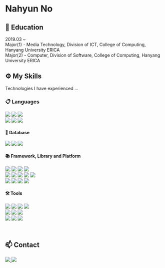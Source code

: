 # Nahyun No

## 📘 ️Education  
2019.03 ~  
Major(1) - Media Technology, Division of ICT, College of Computing, Hanyang University ERICA  
Major(2) - Computer, Division of Software, College of Computing, Hanyang University ERICA



## ⚙ My Skills
Technologies I have experienced ...

### 📋 Languages
<img src="https://img.shields.io/badge/C-A8B9CC?style=flat-square&logo=C&logoColor=white"/></a>
<img src="https://img.shields.io/badge/Python-3776AB?style=flat-square&logo=Python&logoColor=white"/></a>
<img src="https://img.shields.io/badge/Java-007396?style=flat-square&logo=java&logoColor=white"></a>
<br>
<img src="https://img.shields.io/badge/HTML-E34F26?style=flat-square&logo=HTML5&logoColor=white"/></a>
<img src="https://img.shields.io/badge/CSS-1572B6?style=flat-square&logo=CSS3&logoColor=white"/></a>
<img src="https://img.shields.io/badge/JavaScript-F7DF1E?style=flat-square&logo=Javascript&logoColor=white"/></a><br>

#### 💾 Database
<img src="https://img.shields.io/badge/MySQL-4479A1?style=flat-square&logo=MySQL&logoColor=white"/></a>
<img src="https://img.shields.io/badge/MariaDB-003545?style=flat-square&logo=mariaDB&logoColor=white"/></a>
<img src="https://img.shields.io/badge/MongoDB-47A248?style=flat-square&logo=MongoDB&logoColor=white"/></a>

#### 📚 Framework, Library and Platform
<img src="https://img.shields.io/badge/-Nodejs-43853d?style=flat-square&logo=Node.js&logoColor=white"/></a>
<img src="https://img.shields.io/badge/Express-000000?style=flat-square&logo=Express&logoColor=green"/></a>
<img src="https://img.shields.io/badge/-Swagger%203.0-%2385EA2D?style=flat-square&logo=swagger&logoColor=black"/></a>
<img src="https://img.shields.io/badge/Bootstrap-7952B3?style=flat-square&logo=Bootstrap&logoColor=white"/></a><br>
<img src="https://img.shields.io/badge/-npm-c43635?style=flat-square&logo=npm&logoColor=FFFFFF"></a>
<img src="https://img.shields.io/badge/Postman-FF6C37?style=flat-square&logo=Postman&logoColor=white"/></a>
<img src="https://img.shields.io/badge/JWT-000000?style=flat-square&logo=JSON%20web%20tokens&logoColor=white"/></a>
<img src="https://img.shields.io/badge/Google_Cloud-4285F4?style=flat-square&logo=google-cloud&logoColor=white"/></a>
<img src ="https://img.shields.io/badge/CAFE24-336633.svg?&style=flat-square&logo=HomeAssistantCommunityStore&logoColor=white"/></br>
<img src="https://img.shields.io/badge/numpy-%23013243.svg?style=flat-square&logo=numpy&logoColor=white"/></a>
<img src="https://img.shields.io/badge/pandas-%23150458.svg?style=flat-square&logo=pandas&logoColor=white"/></a>
<img src="https://img.shields.io/badge/TensorFlow-%23FF6F00.svg?style=flat-square&logo=TensorFlow&logoColor=white"/></a>
<img src="https://img.shields.io/badge/scikit_learn-F7931E?style=flat-square&logo=scikit-learn&logoColor=white"/></a><br>

#### 🛠 Tools
<img src="https://img.shields.io/badge/Visual%20Studio%20Code-007ACC?style=flat-square&logo=visualstudiocode&logoColor=white"/></a>
<img src="https://img.shields.io/badge/Eclipse%20IDE-2C2255?style=flat-square&logo=Eclipse&logoColor=white"/></a>
<img src="https://img.shields.io/badge/Anaconda-44A833?style=flat-square&logo=Anaconda&logoColor=white"/></a>
<img src="https://img.shields.io/badge/jupyter-%23FA0F00.svg?style=flat-square&logo=jupyter&logoColor=white"/></a><br>
<img src="https://img.shields.io/badge/Linux-FCC624?style=flat-square&logo=linux&logoColor=black"/></a>
<img src="https://img.shields.io/badge/Ubuntu-E95420?style=flat-square&logo=ubuntu&logoColor=white"/></a>
<img src="https://img.shields.io/badge/-Arduino-00979D?style=flat-square&logo=Arduino&logoColor=white"/></a><br>
<img src="https://img.shields.io/badge/Git-F05033?logoColor=FFFFFF&style=flat-square&logo=git"/></a>
<img src="https://img.shields.io/badge/GitHub-181717?logoColor=FFFFFF&style=flat-square&logo=github"/></a>
<img src="https://img.shields.io/badge/Notion-%23000000.svg?style=flat-square&logo=notion&logoColor=white"/></a><br>


</br>

## 📫 Contact 
<a href="https://hyunstu16@gmail.com">
    <img src="http://img.shields.io/badge/Gmail-EA4335?style=flat-square&logo=Gmail&logoColor=white"/>
</a>
<a href="mailto:selene0106@naver.com">
  <img src = "https://img.shields.io/badge/Naver-03C75A?style=flat-square&logo=naver&logoColor=white"/>
</a>


<!--
# &#x1F9EC; Skills

- &#x1F3AF; Technologies I am focusing and especially want to work with.
- &#x1F4BC; Technologies I have already worked with and for some I keep working with it.
- &#x1F393; Technologies I have worked with during my studies or discovered by myself **(I don't especially work with)**.
- &#x1F440; Technologies which I have already slightly worked  with.

|  |   &#x1F3AF; |   &#x1F4BC; | &#x1F393; | &#x1F440;
| --- | --- | --- | --- | --- |
| Language |![Python](https://img.shields.io/badge/Python-FFD43B?style=flat&logo=python&logoColor=blue) ![SQL](https://img.shields.io/badge/-SQL-black?style=flat&logo=SQL) | ![HTML5](https://img.shields.io/badge/HTML5-E34F26?style=flat&logo=html5&logoColor=white) ![CSS3](https://img.shields.io/badge/CSS3-1572B6?style=flat&logo=css3&logoColor=white) ![TypeScript](https://img.shields.io/badge/TypeScript-007ACC?style=flat&logo=typescript&logoColor=white) ![JavaScript](https://img.shields.io/badge/JavaScript-323330?style=flat&logo=javascript&logoColor=F7DF1E) ![Json](https://img.shields.io/badge/json-5E5C5C?style=flat&logo=json&logoColor=white) | ![Java](https://img.shields.io/badge/Java-ED8B00?style=flat&logo=java&logoColor=white) ![C++](https://img.shields.io/badge/C%2B%2B-00599C?style=flat&logo=c%2B%2B&logoColor=white) ![C#](https://img.shields.io/badge/C%23-239120?style=flat&logo=c-sharp&logoColor=white) ![C](https://img.shields.io/badge/C-00599C?style=flat&logo=c&logoColor=white)
| Library | ![Pandas](https://img.shields.io/badge/Pandas-2C2D72?style=flat&logo=pandas&logoColor=white) ![Numpy](https://img.shields.io/badge/Numpy-777BB4?style=flat&logo=numpy&logoColor=white) ![Scikit Learn](https://img.shields.io/badge/scikit_learn-F7931E?style=flat&logo=scikit-learn&logoColor=white) ![Plotly](https://img.shields.io/badge/Plotly-239120?style=flat&logo=plotly&logoColor=white) ![Folium](https://img.shields.io/badge/Folium-199900?style=flat&logo=Leaflet&logoColor=white)| | |![Redux](https://img.shields.io/badge/Redux-593D88?style=flat&logo=redux&logoColor=white)
| Framework & Runtime Environment | ![Django](https://img.shields.io/badge/Django-092E20?style=flat&logo=django&logoColor=green) | ![StreamLit](https://img.shields.io/badge/Streamlit-FF4B4B?style=flat&logo=Streamlit&logoColor=white) ![Angular](https://img.shields.io/badge/Angular-DD0031?style=flat&logo=angular&logoColor=white) | ![Nodejs](https://img.shields.io/badge/Node.js-339933?style=flat&logo=nodedotjs&logoColor=white) | ![React](https://img.shields.io/badge/React-20232A?style=flat&logo=react&logoColor=61DAFB) ![Springboot](https://img.shields.io/badge/Spring_Boot-F2F4F9?style=flat&logo=spring-boot)
| Database | ![PostgreSQL](https://img.shields.io/badge/PostgreSQL-316192?style=flat&logo=postgresql&logoColor=white)||![MongoDB](https://img.shields.io/badge/MongoDB-4EA94B?style=flat&logo=mongodb&logoColor=white) ![Mysql](https://img.shields.io/badge/MySQL-005C84?style=flat&logo=mysql&logoColor=white) ![MariaDB](https://img.shields.io/badge/MariaDB-003545?style=flat&logo=mariadb&logoColor=white)|
| Cloud Platform | ![OVH](https://img.shields.io/badge/ovh-123F6D?style=flat&logo=OVH&logoColor=white) | ![AWS](https://img.shields.io/badge/Amazon_AWS-FF9900?style=flat&logo=amazonaws&logoColor=black) | ![Google Cloud](https://img.shields.io/badge/Google_Cloud-4285F4?style=flat&logo=google-cloud&logoColor=white) ![Heroku](https://img.shields.io/badge/Heroku-430098?style=flat&logo=heroku&logoColor=white) ![Netlify](https://img.shields.io/badge/Netlify-00C7B7?style=flat&logo=netlify&logoColor=white) |
| ETL |||![DataBricks](https://img.shields.io/badge/Databricks-FF3621?style=flat&logo=Databricks&logoColor=white) ![Spark](https://img.shields.io/badge/Apache_Spark-FFFFFF?style=flat&logo=apachespark&logoColor=#E35A16)|
| Package Manager | ![PIP](https://img.shields.io/badge/pip-3775A9?style=flat&logo=pypi&logoColor=white) | ![NPM](https://img.shields.io/badge/npm-CB3837?style=flat&logo=npm&logoColor=white) | ![Conda](https://img.shields.io/badge/conda-342B029.svg?&style=flat&logo=anaconda&logoColor=white)|
| Other Categorie |![Docker](https://img.shields.io/badge/Docker-2CA5E0?style=flat&logo=docker&logoColor=white) ![Git](https://img.shields.io/badge/GIT-E44C30?style=flat&logo=git&logoColor=white) ![Kubernetes](https://img.shields.io/badge/kubernetes-326ce5.svg?&style=flat&logo=kubernetes&logoColor=white) |![Jupyter](https://img.shields.io/badge/Jupyter-F37626.svg?&style=flat&logo=Jupyter&logoColor=white)  ![Postman](https://img.shields.io/badge/Postman-FF6C37?style=flat&logo=Postman&logoColor=white) ![Office](https://img.shields.io/badge/Microsoft_Office-D83B01?style=flat&logo=microsoft-office&logoColor=white) | ![TensorFlow](https://img.shields.io/badge/TensorFlow-FF6F00?style=flat&logo=TensorFlow&logoColor=white) ![Tableau](https://img.shields.io/badge/Tableau-E97627?style=flat&logo=Tableau&logoColor=white) | ![WordPress](https://img.shields.io/badge/Wordpress-21759B?style=flat&logo=wordpress&logoColor=white)

-->
